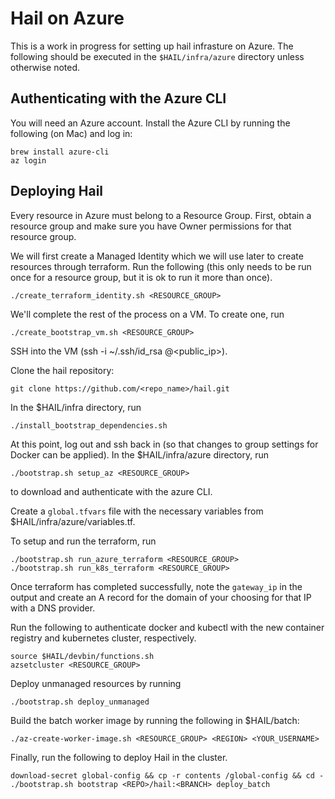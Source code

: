 # Hail on Azure

This is a work in progress for setting up hail infrasture on Azure. The
following should be executed in the `$HAIL/infra/azure` directory unless
otherwise noted.

## Authenticating with the Azure CLI
You will need an Azure account. Install the Azure CLI by running the following
(on Mac) and log in:

```
brew install azure-cli
az login
```

## Deploying Hail

Every resource in Azure must belong to a Resource Group. First, obtain
a resource group and make sure you have Owner permissions for that
resource group.

We will first create a Managed Identity which we will use later to
create resources through terraform. Run the following
(this only needs to be run once for a resource group, but it is ok to run it
more than once).

```
./create_terraform_identity.sh <RESOURCE_GROUP>
```

We'll complete the rest of the process on a VM. To create one, run

```
./create_bootstrap_vm.sh <RESOURCE_GROUP>
```

SSH into the VM (ssh -i ~/.ssh/id_rsa <username>@<public_ip>).

Clone the hail repository:

```
git clone https://github.com/<repo_name>/hail.git
```

In the $HAIL/infra directory, run

```
./install_bootstrap_dependencies.sh
```

At this point, log out and ssh back in (so that changes to group settings
for Docker can be applied). In the $HAIL/infra/azure directory, run

```
./bootstrap.sh setup_az <RESOURCE_GROUP>
```

to download and authenticate with the azure CLI.

Create a `global.tfvars` file with the necessary variables
from $HAIL/infra/azure/variables.tf.

To setup and run the terraform, run

```
./bootstrap.sh run_azure_terraform <RESOURCE_GROUP>
./bootstrap.sh run_k8s_terraform <RESOURCE_GROUP>
```

Once terraform has completed successfully, note the `gateway_ip` in the
output and create an A record for the domain of your choosing for that
IP with a DNS provider.

Run the following to authenticate docker and kubectl with the new
container registry and kubernetes cluster, respectively.

```
source $HAIL/devbin/functions.sh
azsetcluster <RESOURCE_GROUP>
```

Deploy unmanaged resources by running
```
./bootstrap.sh deploy_unmanaged
```

Build the batch worker image by running the following in $HAIL/batch:

```
./az-create-worker-image.sh <RESOURCE_GROUP> <REGION> <YOUR_USERNAME>
```

Finally, run the following to deploy Hail in the cluster.

```
download-secret global-config && cp -r contents /global-config && cd -
./bootstrap.sh bootstrap <REPO>/hail:<BRANCH> deploy_batch
```
